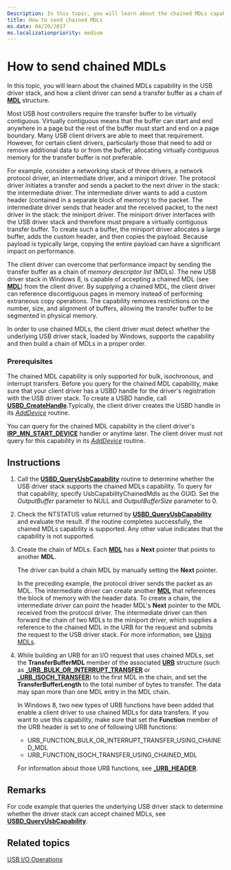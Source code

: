 ```yaml
---
Description: In this topic, you will learn about the chained MDLs capability in the USB driver stack, and how a client driver can send a transfer buffer as a chain of MDL structure.
title: How to send chained MDLs
ms.date: 04/20/2017
ms.localizationpriority: medium
---
```


# How to send chained MDLs


In this topic, you will learn about the chained MDLs capability in the USB driver stack, and how a client driver can send a transfer buffer as a chain of [**MDL**](https://docs.microsoft.com/windows-hardware/drivers/ddi/wdm/ns-wdm-_mdl) structure.

Most USB host controllers require the transfer buffer to be virtually contiguous. Virtually contiguous means that the buffer can start and end anywhere in a page but the rest of the buffer must start and end on a page boundary. Many USB client drivers are able to meet that requirement. However, for certain client drivers, particularly those that need to add or remove additional data to or from the buffer, allocating virtually contiguous memory for the transfer buffer is not preferable.

For example, consider a networking stack of three drivers, a network protocol driver, an intermediate driver, and a miniport driver. The protocol driver initiates a transfer and sends a packet to the next driver in the stack: the intermediate driver. The intermediate driver wants to add a custom header (contained in a separate block of memory) to the packet. The intermediate driver sends that header and the received packet, to the next driver in the stack: the miniport driver. The miniport driver interfaces with the USB driver stack and therefore must prepare a virtually contiguous transfer buffer. To create such a buffer, the miniport driver allocates a large buffer, adds the custom header, and then copies the payload. Because payload is typically large, copying the entire payload can have a significant impact on performance.

The client driver can overcome that performance impact by sending the transfer buffer as a chain of *memory descriptor list* (MDLs). The new USB driver stack in Windows 8, is capable of accepting a chained MDL (see [**MDL**](https://docs.microsoft.com/windows-hardware/drivers/ddi/wdm/ns-wdm-_mdl)) from the client driver. By supplying a chained MDL, the client driver can reference discontiguous pages in memory instead of performing extraneous copy operations. The capability removes restrictions on the number, size, and alignment of buffers, allowing the transfer buffer to be segmented in physical memory.

In order to use chained MDLs, the client driver must detect whether the underlying USB driver stack, loaded by Windows, supports the capability and then build a chain of MDLs in a proper order.

### Prerequisites

The chained MDL capability is only supported for bulk, isochronous, and interrupt transfers. Before you query for the chained MDL capability, make sure that your client driver has a USBD handle for the driver's registration with the USB driver stack. To create a USBD handle, call [**USBD\_CreateHandle**](https://docs.microsoft.com/windows-hardware/drivers/ddi/usbdlib/nf-usbdlib-usbd_createhandle).Typically, the client driver creates the USBD handle in its [*AddDevice*](https://docs.microsoft.com/windows-hardware/drivers/ddi/wdm/nc-wdm-driver_add_device) routine.

You can query for the chained MDL capability in the client driver's [**IRP\_MN\_START\_DEVICE**](https://docs.microsoft.com/windows-hardware/drivers/kernel/irp-mn-start-device) handler or anytime later. The client driver must not query for this capability in its [*AddDevice*](https://docs.microsoft.com/windows-hardware/drivers/ddi/wdm/nc-wdm-driver_add_device) routine.

Instructions
------------

1.  Call the [**USBD\_QueryUsbCapability**](https://docs.microsoft.com/previous-versions/windows/hardware/drivers/hh406230(v=vs.85)) routine to determine whether the USB driver stack supports the chained MDLs capability. To query for that capability, specify UsbCapabilityChainedMdls as the GUID. Set the *OutputBuffer* parameter to NULL and *OutputBufferSize* parameter to 0.
2.  Check the NTSTATUS value returned by [**USBD\_QueryUsbCapability**](https://docs.microsoft.com/previous-versions/windows/hardware/drivers/hh406230(v=vs.85)) and evaluate the result. If the routine completes successfully, the chained MDLs capability is supported. Any other value indicates that the capability is not supported.
3.  Create the chain of MDLs. Each [**MDL**](https://docs.microsoft.com/windows-hardware/drivers/ddi/wdm/ns-wdm-_mdl) has a **Next** pointer that points to another **MDL**.

    The driver can build a chain MDL by manually setting the **Next** pointer.

    In the preceding example, the protocol driver sends the packet as an MDL. The intermediate driver can create another [**MDL**](https://docs.microsoft.com/windows-hardware/drivers/ddi/wdm/ns-wdm-_mdl) that references the block of memory with the header data. To create a chain, the intermediate driver can point the header MDL's **Next** pointer to the MDL received from the protocol driver. The intermediate driver can then forward the chain of two MDLs to the miniport driver, which supplies a reference to the chained MDL in the URB for the request and submits the request to the USB driver stack. For more information, see [Using MDLs](https://docs.microsoft.com/windows-hardware/drivers/kernel/using-mdls).

4.  While building an URB for an I/O request that uses chained MDLs, set the **TransferBufferMDL** member of the associated [**URB**](https://docs.microsoft.com/windows-hardware/drivers/ddi/usb/ns-usb-_urb) structure (such as [**\_URB\_BULK\_OR\_INTERRUPT\_TRANSFER**](https://docs.microsoft.com/windows-hardware/drivers/ddi/usb/ns-usb-_urb_bulk_or_interrupt_transfer) or [**\_URB\_ISOCH\_TRANSFER**](https://docs.microsoft.com/windows-hardware/drivers/ddi/usb/ns-usb-_urb_isoch_transfer)) to the first MDL in the chain, and set the **TransferBufferLength** to the total number of bytes to transfer. The data may span more than one MDL entry in the MDL chain.

    In Windows 8, two new types of URB functions have been added that enable a client driver to use chained MDLs for data transfers. If you want to use this capability, make sure that set the **Function** member of the URB header is set to one of following URB functions:

    -   URB\_FUNCTION\_BULK\_OR\_INTERRUPT\_TRANSFER\_USING\_CHAINED\_MDL
    -   URB\_FUNCTION\_ISOCH\_TRANSFER\_USING\_CHAINED\_MDL

    For information about those URB functions, see [**\_URB\_HEADER**](https://docs.microsoft.com/windows-hardware/drivers/ddi/usb/ns-usb-_urb_header).

Remarks
-------

For code example that queries the underlying USB driver stack to determine whether the driver stack can accept chained MDLs, see [**USBD\_QueryUsbCapability**](https://docs.microsoft.com/previous-versions/windows/hardware/drivers/hh406230(v=vs.85)).

## Related topics
[USB I/O Operations](usb-device-i-o.md)  



